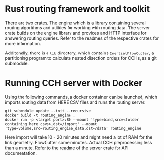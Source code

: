# Rust routing framework and toolkit

There are two crates.
The engine which is a library containing several routing algorithms and utilities for working with routing data.
The server crate builds on the engine library and provides and HTTP interface for answering routing queries.
Refer to the readmes of the respective crates for more information.

Additonally, there is a `lib` directory, which contains `InertialFlowCutter`, a partitioning program to calculate nested disection orders for CCHs, as a git submodule.


# Running CCH server with Docker

Using the following commands, a docker container can be launched, which imports routing data from HERE CSV files and runs the routing server.

```
git submodule update --init --recursive
docker build -t routing_engine .
docker run -p <target port>:80 --mount 'type=bind,src=<folder containing here csvs>,dst=/import' --mount 'type=volume,src=routing_engine_data,dst=/data' routing_engine
```

Here import will take 10 - 20 minutes and might need a lot of RAM for the link geometry.
FlowCutter some minutes.
Actual CCH preprocessing less than a minute.
Refer to the readme of the server crate for API documentation.
